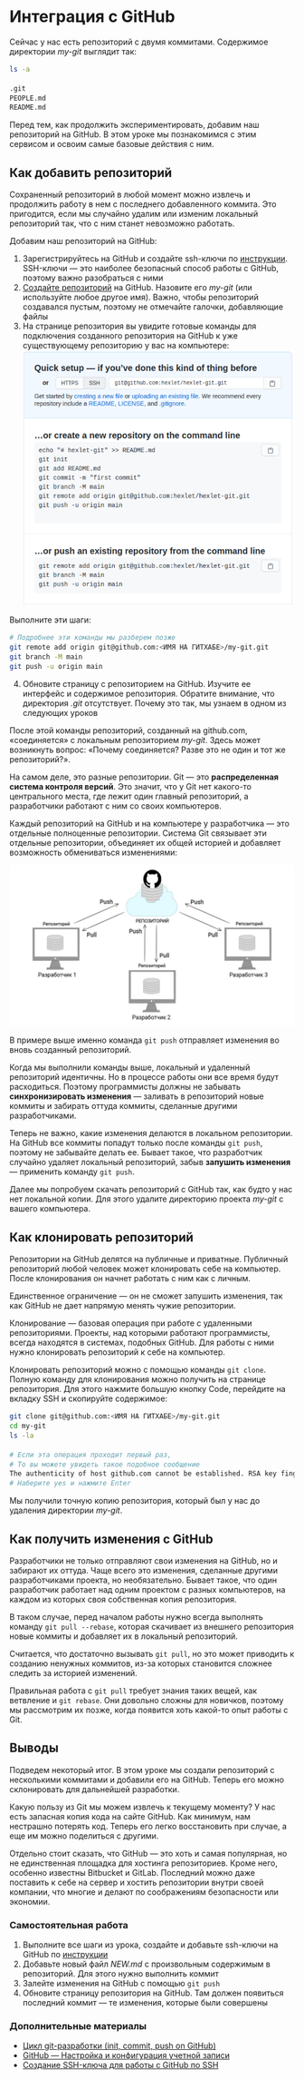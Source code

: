 # Интеграция с GitHub

Сейчас у нас есть репозиторий с двумя коммитами. Содержимое директории *my-git* выглядит так:

```bash
ls -a

.git
PEOPLE.md
README.md
```
Перед тем, как продолжить экспериментировать, добавим наш репозиторий на GitHub. В этом уроке мы познакомимся с этим сервисом и освоим самые базовые действия с ним.

## Как добавить репозиторий

Сохраненный репозиторий в любой момент можно извлечь и продолжить работу в нем с последнего добавленного коммита. Это пригодится, если мы случайно удалим или изменим локальный репозиторий так, что с ним станет невозможно работать.

Добавим наш репозиторий на GitHub:

1. Зарегистрируйтесь на GitHub и создайте ssh-ключи по [инструкции](https://github.com/Hexlet/ru-instructions/blob/main/git.md). SSH-ключи — это наиболее безопасный способ работы с GitHub, поэтому важно разобраться с ними
2. [Создайте репозиторий](https://github.com/new) на GitHub. Назовите его *my-git* (или используйте любое другое имя). Важно, чтобы репозиторий создавался пустым, поэтому не отмечайте галочки, добавляющие файлы
3. На странице репозитория вы увидите готовые команды для подключения созданного репозитория на GitHub к уже существующему репозиторию у вас на компьютере:
  ![Интерфейс GitHub](../images/git/image_2_1.png)
  
  Выполните эти шаги:
```bash
# Подробнее эти команды мы разберем позже
git remote add origin git@github.com:<ИМЯ НА ГИТХАБЕ>/my-git.git
git branch -M main
git push -u origin main
```
4. Обновите страницу с репозиторием на GitHub. Изучите ее интерфейс и содержимое репозитория. Обратите внимание, что директория *.git* отсутствует. Почему это так, мы узнаем в одном из следующих уроков

После этой команды репозиторий, созданный на github.com, «соединяется» с локальным репозиторием *my-git*. Здесь может возникнуть вопрос: «Почему соединяется? Разве это не один и тот же репозиторий?».

На самом деле, это разные репозитории. Git — это **распределенная система контроля версий**. Это значит, что у Git нет какого-то центрального места, где лежит один главный репозиторий, а разработчики работают с ним со своих компьютеров.

Каждый репозиторий на GitHub и на компьютере у разработчика — это отдельные полноценные репозитории. Система Git связывает эти отдельные репозитории, объединяет их общей историей и добавляет возможность обмениваться изменениями:

![Процесс работы](../images/git/image_2_2.jpeg)

В примере выше именно команда ```git push``` отправляет изменения во вновь созданный репозиторий.

Когда мы выполнили команды выше, локальный и удаленный репозиторий идентичны. Но в процессе работы они все время будут расходиться. Поэтому программисты должны не забывать **синхронизировать изменения** — заливать в репозиторий новые коммиты и забирать оттуда коммиты, сделанные другими разработчиками.

Теперь не важно, какие изменения делаются в локальном репозитории. На GitHub все коммиты попадут только после команды ```git push```, поэтому не забывайте делать ее. Бывает такое, что разработчик случайно удаляет локальный репозиторий, забыв **запушить изменения** — применить команду ```git push```.

Далее мы попробуем скачать репозиторий с GitHub так, как будто у нас нет локальной копии. Для этого удалите директорию проекта *my-git* с вашего компьютера.

## Как клонировать репозиторий

Репозитории на GitHub делятся на публичные и приватные. Публичный репозиторий любой человек может клонировать себе на компьютер. После клонирования он начнет работать с ним как с личным.

Единственное ограничение — он не сможет запушить изменения, так как GitHub не дает напрямую менять чужие репозитории.

Клонирование — базовая операция при работе с удаленными репозиториями. Проекты, над которыми работают программисты, всегда находятся в системах, подобных GitHub. Для работы с ними нужно клонировать репозиторий к себе на компьютер.

Клонировать репозиторий можно с помощью команды ```git clone```. Полную команду для клонирования можно получить на странице репозитория. Для этого нажмите большую кнопку Code, перейдите на вкладку SSH и скопируйте содержимое:

```bash
git clone git@github.com:<ИМЯ НА ГИТХАБЕ>/my-git.git
cd my-git
ls -la

# Если эта операция проходит первый раз,
# То вы можете увидеть такое подобное сообщение
The authenticity of host github.com cannot be established. RSA key fingerprint is SHA256: хххххххххх Are you sure you want to continue connecting (yes/no/[fingerprint])? yes Warning: Permanently added github.com (RSA) to the list of known hosts.
# Наберите yes и нажмите Enter
```

Мы получили точную копию репозитория, который был у нас до удаления директории *my-git*.

## Как получить изменения с GitHub

Разработчики не только отправляют свои изменения на GitHub, но и забирают их оттуда. Чаще всего это изменения, сделанные другими разработчиками проекта, но необязательно. Бывает такое, что один разработчик работает над одним проектом с разных компьютеров, на каждом из которых своя собственная копия репозитория.

В таком случае, перед началом работы нужно всегда выполнять команду ```git pull --rebase```, которая скачивает из внешнего репозитория новые коммиты и добавляет их в локальный репозиторий.

Считается, что достаточно вызывать ```git pull```, но это может приводить к созданию ненужных коммитов, из-за которых становится сложнее следить за историей изменений.

Правильная работа с ```git pull``` требует знания таких вещей, как ветвление и ```git rebase```. Они довольно сложны для новичков, поэтому мы рассмотрим их позже, когда появится хоть какой-то опыт работы с Git.

## Выводы

Подведем некоторый итог. В этом уроке мы создали репозиторий с несколькими коммитами и добавили его на GitHub. Теперь его можно склонировать для дальнейшей разработки.

Какую пользу из Git мы можем извлечь к текущему моменту? У нас есть запасная копия кода на сайте GitHub. Как минимум, нам нестрашно потерять код. Теперь его легко восстановить при случае, а еще им можно поделиться с другими.

Отдельно стоит сказать, что GitHub — это хоть и самая популярная, но не единственная площадка для хостинга репозиториев. Кроме него, особенно известны Bitbucket и GitLab. Последний можно даже поставить к себе на сервер и хостить репозитории внутри своей компании, что многие и делают по соображениям безопасности или экономии.

### Самостоятельная работа

1. Выполните все шаги из урока, создайте и добавьте ssh-ключи на GitHub по [инструкции](https://github.com/Hexlet/ru-instructions/blob/main/git.md)
2. Добавьте новый файл *NEW.md* с произвольным содержимым в репозиторий. Для этого нужно выполнить коммит
3. Залейте изменения на GitHub с помощью ```git push```
4. Обновите страницу репозитория на GitHub. Там должен появиться последний коммит — те изменения, которые были совершены

### Дополнительные материалы

- [Цикл git-разработки (init, commit, push on GitHub)](https://www.youtube.com/watch?v=ku3Mg_XCsAo)
- [GitHub — Настройка и конфигурация учетной записи](https://git-scm.com/book/ru/v2/GitHub-Настройка-и-конфигурация-учетной-записи)
- [Создание SSH-ключа для работы с GitHub по SSH](https://docs.github.com/en/authentication/connecting-to-github-with-ssh/about-ssh)